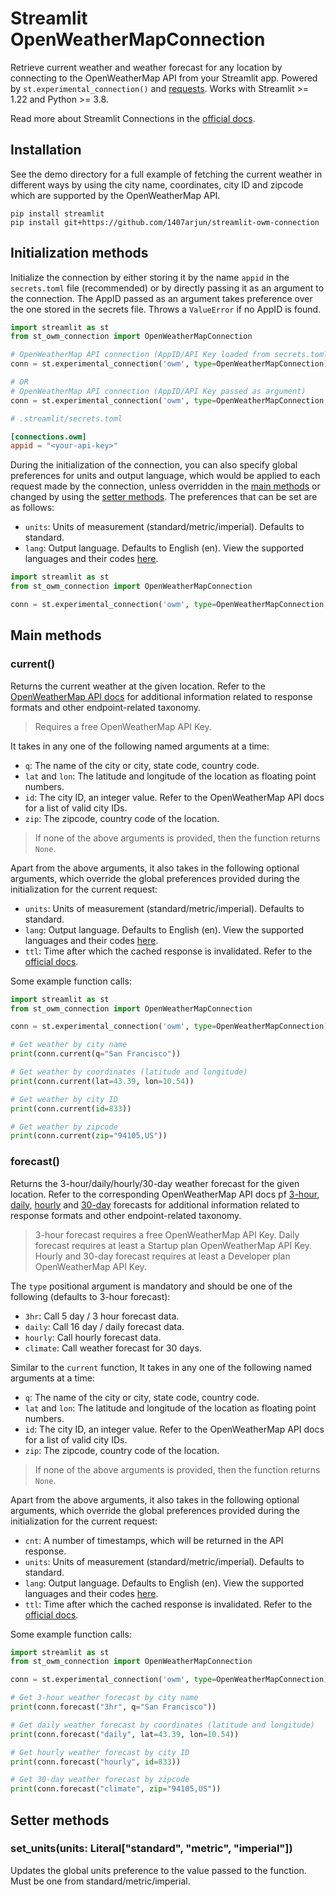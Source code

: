 # Streamlit OpenWeatherMapConnection

Retrieve current weather and weather forecast for any location by connecting to the OpenWeatherMap API from your Streamlit app. Powered by `st.experimental_connection()` and [requests](https://pypi.org/project/requests/). Works with Streamlit >= 1.22 and Python >= 3.8.

Read more about Streamlit Connections in the [official docs](https://docs.streamlit.io/library/api-reference/connections).

## Installation
See the demo directory for a full example of fetching the current weather in different ways by using the city name, coordinates, city ID and zipcode which are supported by the OpenWeatherMap API.
```
pip install streamlit
pip install git+https://github.com/1407arjun/streamlit-owm-connection
```

## Initialization methods
Initialize the connection by either storing it by the name `appid` in the `secrets.toml` file (recommended) or by directly passing it as an argument to the connection. The AppID passed as an argument takes preference over the one stored in the secrets file. Throws a `ValueError` if no AppID is found.
``` py
import streamlit as st
from st_owm_connection import OpenWeatherMapConnection

# OpenWeatherMap API connection (AppID/API Key loaded from secrets.toml)
conn = st.experimental_connection('owm', type=OpenWeatherMapConnection)

# OR
# OpenWeatherMap API connection (AppID/API Key passed as argument)
conn = st.experimental_connection('owm', type=OpenWeatherMapConnection, appid="<your-api-key>")
```
``` toml
# .streamlit/secrets.toml

[connections.owm]
appid = "<your-api-key>"
```

During the initialization of the connection, you can also specify global preferences for units and output language, which would be applied to each request made by the connection, unless overridden in the [main methods](#main-methods) or changed by using the [setter methods](#setter-methods). The preferences that can be set are as follows:
- `units`: Units of measurement (standard/metric/imperial). Defaults to standard.
- `lang`: Output language. Defaults to English (en). View the supported languages and their codes [here](https://openweathermap.org/current#multi).

``` py
import streamlit as st
from st_owm_connection import OpenWeatherMapConnection

conn = st.experimental_connection('owm', type=OpenWeatherMapConnection, units="metric", lang="fr")
```

## Main methods

### current()
Returns the current weather at the given location. Refer to the [OpenWeatherMap API docs](https://openweathermap.org/current) for additional information related to response formats and other endpoint-related taxonomy.

> Requires a free OpenWeatherMap API Key.

It takes in any one of the following named arguments at a time:
- `q`: The name of the city or city, state code, country code.
- `lat` and `lon`: The latitude and longitude of the location as floating point numbers.
- `id`: The city ID, an integer value. Refer to the OpenWeatherMap API docs for a list of valid city IDs.
- `zip`: The zipcode, country code of the location.

> If none of the above arguments is provided, then the function returns `None`.

Apart from the above arguments, it also takes in the following optional arguments, which override the global preferences provided during the initialization for the current request:
- `units`: Units of measurement (standard/metric/imperial). Defaults to standard.
- `lang`: Output language. Defaults to English (en). View the supported languages and their codes [here](https://openweathermap.org/current#multi).
- `ttl`: Time after which the cached response is invalidated. Refer to the [official docs](https://docs.streamlit.io/library/api-reference/performance/st.cache_data).

Some example function calls:
``` py
import streamlit as st
from st_owm_connection import OpenWeatherMapConnection

conn = st.experimental_connection('owm', type=OpenWeatherMapConnection)

# Get weather by city name
print(conn.current(q="San Francisco"))

# Get weather by coordinates (latitude and longitude)
print(conn.current(lat=43.39, lon=10.54))

# Get weather by city ID
print(conn.current(id=833))

# Get weather by zipcode
print(conn.current(zip="94105,US"))
```

### forecast()
Returns the 3-hour/daily/hourly/30-day weather forecast for the given location. Refer to the corresponding OpenWeatherMap API docs pf [3-hour](https://openweathermap.org/forecast5), [daily](https://openweathermap.org/forecast16), [hourly](https://openweathermap.org/api/hourly-forecast) and [30-day](https://openweathermap.org/api/forecast30) forecasts for additional information related to response formats and other endpoint-related taxonomy.

> 3-hour forecast requires a free OpenWeatherMap API Key.
> Daily forecast requires at least a Startup plan OpenWeatherMap API Key.
> Hourly and 30-day forecast requires at least a Developer plan OpenWeatherMap API Key.

The `type` positional argument is mandatory and should be one of the following (defaults to 3-hour forecast):
- `3hr`: Call 5 day / 3 hour forecast data.
- `daily`: Call 16 day / daily forecast data.
- `hourly`: Call hourly forecast data.
- `climate`: Call weather forecast for 30 days.

Similar to the `current` function, It takes in any one of the following named arguments at a time:
- `q`: The name of the city or city, state code, country code.
- `lat` and `lon`: The latitude and longitude of the location as floating point numbers.
- `id`: The city ID, an integer value. Refer to the OpenWeatherMap API docs for a list of valid city IDs.
- `zip`: The zipcode, country code of the location.

> If none of the above arguments is provided, then the function returns `None`.

Apart from the above arguments, it also takes in the following optional arguments, which override the global preferences provided during the initialization for the current request:
- `cnt`: A number of timestamps, which will be returned in the API response.
- `units`: Units of measurement (standard/metric/imperial). Defaults to standard.
- `lang`: Output language. Defaults to English (en). View the supported languages and their codes [here](https://openweathermap.org/current#multi).
- `ttl`: Time after which the cached response is invalidated. Refer to the [official docs](https://docs.streamlit.io/library/api-reference/performance/st.cache_data).

Some example function calls:
``` py
import streamlit as st
from st_owm_connection import OpenWeatherMapConnection

conn = st.experimental_connection('owm', type=OpenWeatherMapConnection)

# Get 3-hour weather forecast by city name
print(conn.forecast("3hr", q="San Francisco"))

# Get daily weather forecast by coordinates (latitude and longitude)
print(conn.forecast("daily", lat=43.39, lon=10.54))

# Get hourly weather forecast by city ID
print(conn.forecast("hourly", id=833))

# Get 30-day weather forecast by zipcode
print(conn.forecast("climate", zip="94105,US"))
```

## Setter methods

### set_units(units: Literal["standard", "metric", "imperial"])
Updates the global units preference to the value passed to the function. Must be one from standard/metric/imperial.


